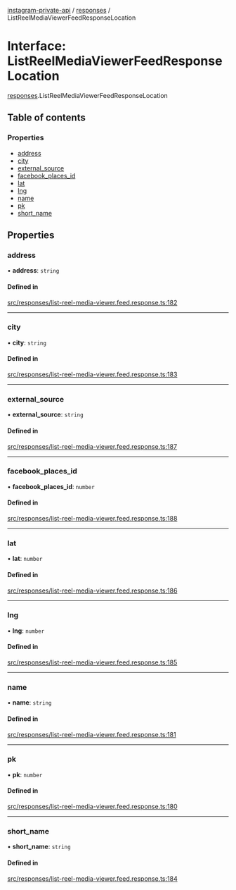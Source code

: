 [instagram-private-api](../../README.md) / [responses](../../modules/responses.md) / ListReelMediaViewerFeedResponseLocation

# Interface: ListReelMediaViewerFeedResponseLocation

[responses](../../modules/responses.md).ListReelMediaViewerFeedResponseLocation

## Table of contents

### Properties

- [address](ListReelMediaViewerFeedResponseLocation.md#address)
- [city](ListReelMediaViewerFeedResponseLocation.md#city)
- [external\_source](ListReelMediaViewerFeedResponseLocation.md#external_source)
- [facebook\_places\_id](ListReelMediaViewerFeedResponseLocation.md#facebook_places_id)
- [lat](ListReelMediaViewerFeedResponseLocation.md#lat)
- [lng](ListReelMediaViewerFeedResponseLocation.md#lng)
- [name](ListReelMediaViewerFeedResponseLocation.md#name)
- [pk](ListReelMediaViewerFeedResponseLocation.md#pk)
- [short\_name](ListReelMediaViewerFeedResponseLocation.md#short_name)

## Properties

### address

• **address**: `string`

#### Defined in

[src/responses/list-reel-media-viewer.feed.response.ts:182](https://github.com/Nerixyz/instagram-private-api/blob/b3351b9/src/responses/list-reel-media-viewer.feed.response.ts#L182)

___

### city

• **city**: `string`

#### Defined in

[src/responses/list-reel-media-viewer.feed.response.ts:183](https://github.com/Nerixyz/instagram-private-api/blob/b3351b9/src/responses/list-reel-media-viewer.feed.response.ts#L183)

___

### external\_source

• **external\_source**: `string`

#### Defined in

[src/responses/list-reel-media-viewer.feed.response.ts:187](https://github.com/Nerixyz/instagram-private-api/blob/b3351b9/src/responses/list-reel-media-viewer.feed.response.ts#L187)

___

### facebook\_places\_id

• **facebook\_places\_id**: `number`

#### Defined in

[src/responses/list-reel-media-viewer.feed.response.ts:188](https://github.com/Nerixyz/instagram-private-api/blob/b3351b9/src/responses/list-reel-media-viewer.feed.response.ts#L188)

___

### lat

• **lat**: `number`

#### Defined in

[src/responses/list-reel-media-viewer.feed.response.ts:186](https://github.com/Nerixyz/instagram-private-api/blob/b3351b9/src/responses/list-reel-media-viewer.feed.response.ts#L186)

___

### lng

• **lng**: `number`

#### Defined in

[src/responses/list-reel-media-viewer.feed.response.ts:185](https://github.com/Nerixyz/instagram-private-api/blob/b3351b9/src/responses/list-reel-media-viewer.feed.response.ts#L185)

___

### name

• **name**: `string`

#### Defined in

[src/responses/list-reel-media-viewer.feed.response.ts:181](https://github.com/Nerixyz/instagram-private-api/blob/b3351b9/src/responses/list-reel-media-viewer.feed.response.ts#L181)

___

### pk

• **pk**: `number`

#### Defined in

[src/responses/list-reel-media-viewer.feed.response.ts:180](https://github.com/Nerixyz/instagram-private-api/blob/b3351b9/src/responses/list-reel-media-viewer.feed.response.ts#L180)

___

### short\_name

• **short\_name**: `string`

#### Defined in

[src/responses/list-reel-media-viewer.feed.response.ts:184](https://github.com/Nerixyz/instagram-private-api/blob/b3351b9/src/responses/list-reel-media-viewer.feed.response.ts#L184)
